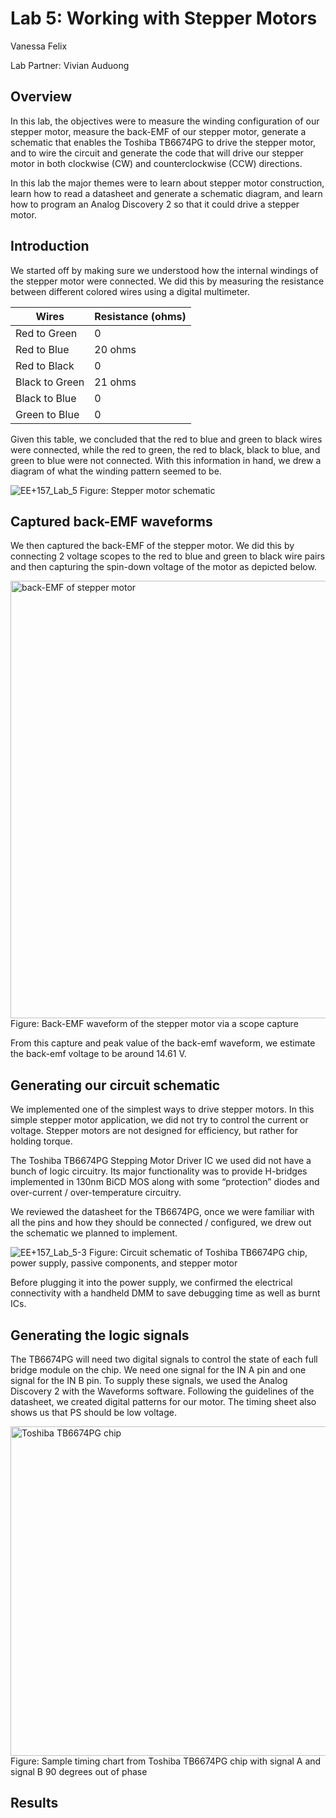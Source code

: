 # Lab 5: Working with Stepper Motors

Vanessa Felix 

Lab Partner: Vivian Auduong

## Overview

In this lab, the objectives were to measure the winding configuration of our stepper motor, measure the back-EMF of our stepper motor, generate a schematic that enables the Toshiba TB6674PG to drive the stepper motor, and to wire the circuit and generate the code that will drive our stepper motor in both clockwise (CW) and counterclockwise (CCW) directions.

In this lab the major themes were to learn about stepper motor construction, learn how to read a datasheet and generate a schematic diagram, and learn how to program an Analog Discovery 2 so that it could drive a stepper motor.

## Introduction 

We started off by making sure we understood how the internal windings of the stepper motor were connected. We did this by measuring the resistance between different colored wires using a digital multimeter. 

| Wires | Resistance (ohms) |
| ------|---------------|
| Red to Green | 0 |
| Red to Blue | 20 ohms |
| Red to Black | 0 |
| Black to Green| 21 ohms|
| Black to Blue | 0 |
| Green to Blue | 0 |

Given this table, we concluded that the red to blue and green to black wires were connected, while the red to green, the red to black, black to blue, and green to blue were not connected. With this information in hand, we drew a diagram of what the winding pattern seemed to be.

![EE+157_Lab_5](https://user-images.githubusercontent.com/71578472/171357926-6cb5f8bf-7f1a-448a-860f-3dd3af5ff324.jpeg)
Figure: Stepper motor schematic

## Captured back-EMF waveforms

We then captured the back-EMF of the stepper motor. We did this by connecting 2 voltage scopes to the red to blue and green to black wire pairs and then capturing the spin-down voltage of the motor as depicted below. 

<img width="700" alt="back-EMF of stepper motor" src="https://user-images.githubusercontent.com/71578472/171360233-0c26bdcb-3e02-4340-a3b7-374ad54d5b71.png">
Figure: Back-EMF waveform of the stepper motor via a scope capture 

From this capture and peak value of the back-emf waveform, we estimate the back-emf voltage to be around 14.61 V.

## Generating our circuit schematic

We implemented one of the simplest ways to drive stepper motors. In this simple stepper motor application, we did not try to control the current or voltage. Stepper motors are not designed for efficiency, but rather for holding torque.

The Toshiba TB6674PG Stepping Motor Driver IC we used did not have a bunch of logic circuitry. Its major functionality was to provide H-bridges implemented in 130nm BiCD MOS along with some “protection” diodes and over-current / over-temperature circuitry. 

We reviewed the datasheet for the TB6674PG, once we were familiar with all the pins and how they should be connected / configured, we drew out the schematic we planned to implement.  

![EE+157_Lab_5-3](https://user-images.githubusercontent.com/71578472/171698450-1601d336-2fe5-47d6-b77a-fb29772d18bc.jpeg)
Figure: Circuit schematic of Toshiba TB6674PG chip, power supply, passive components, and stepper motor

Before plugging it into the power supply, we confirmed the electrical connectivity with a handheld DMM to save debugging time as well as burnt ICs.

## Generating the logic signals

The TB6674PG will need two digital signals to control the state of each full bridge module on the chip. We need one signal for the IN A pin and one signal for the IN B pin. To supply these signals, we used the Analog Discovery 2 with the Waveforms software. Following the guidelines of the datasheet, we created digital patterns for our motor. The timing sheet also shows us that PS should be low voltage.

<img width="527" alt="Toshiba TB6674PG chip " src="https://user-images.githubusercontent.com/71578472/171724207-eb278d10-6a2c-49b5-869b-5484bc4c0544.png">
Figure: Sample timing chart from Toshiba TB6674PG chip with signal A and signal B 90 degrees out of phase

## Results 

